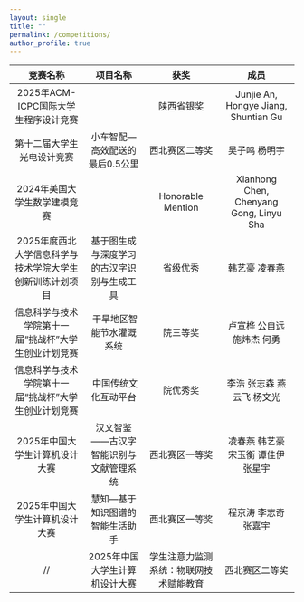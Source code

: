 ```yaml
---
layout: single
title: ""
permalink: /competitions/
author_profile: true
---
```


|竞赛名称|项目名称|获奖|成员|
|  :----:  |:----:  |:----:  |:----:  |
|2025年ACM-ICPC国际大学生程序设计竞赛||陕西省银奖|Junjie An, Hongye Jiang, Shuntian Gu|
|第十二届大学生光电设计竞赛|小车智配—高效配送的最后0.5公里|西北赛区二等奖|吴子鸣 杨明宇|
|2024年美国大学生数学建模竞赛||Honorable Mention|Xianhong Chen, Chenyang Gong, Linyu Sha|
|2025年度西北大学信息科学与技术学院大学生创新训练计划项目|基于图生成与深度学习的古汉字识别与生成工具|省级优秀|韩艺豪 凌春燕|
|信息科学与技术学院第十一届“挑战杯”大学生创业计划竞赛| 干旱地区智能节水灌溉系统|院三等奖|卢宣桦 公自远 施炜杰 何勇|
|信息科学与技术学院第十一届“挑战杯”大学生创业计划竞赛| 中国传统文化互动平台|院优秀奖|李浩 张志森 燕云飞 杨文光|
|2025年中国大学生计算机设计大赛|汉文智鉴——古汉字智能识别与文献管理系统|西北赛区一等奖|凌春燕 韩艺豪 宋玉衡 谭佳伊 张星宇|
|2025年中国大学生计算机设计大赛|慧知—基于知识图谱的智能生活助手|西北赛区一等奖|程京涛 李志奇 张嘉宇|
//|2025年中国大学生计算机设计大赛|学生注意力监测系统：物联网技术赋能教育|西北赛区二等奖|张骞 何晨语 陈玉锋|
